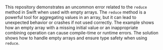 This repository demonstrates an uncommon error related to the `reduce` method in Swift when used with empty arrays. The `reduce` method is a powerful tool for aggregating values in an array, but it can lead to unexpected behavior or crashes if not used correctly. The example shows how an empty array with a missing initial value or an inappropriate combining operation can cause compile-time or runtime errors. The solution shows how to handle empty arrays and ensure type safety when using `reduce`.